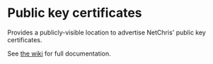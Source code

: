# Public key certificates

Provides a publicly-visible location to advertise NetChris' public key certificates.

See [the wiki](https://gitlab.com/cssl/NetChris/public/key-certificates/-/wiki_pages/home) for full documentation.